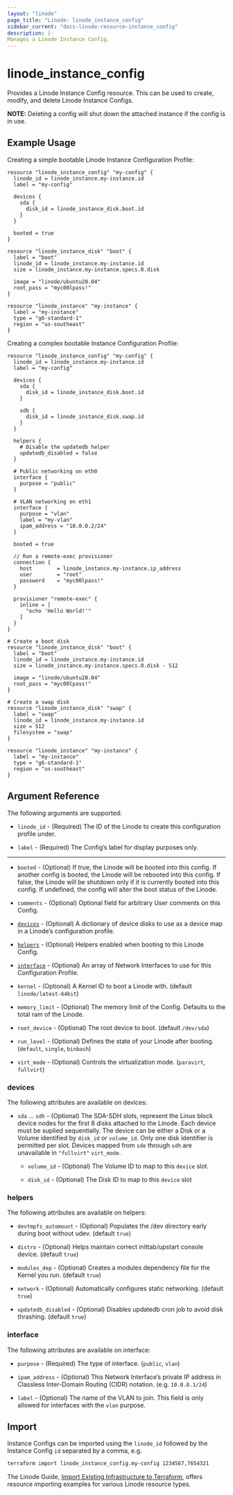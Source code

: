 ```yaml
---
layout: "linode"
page_title: "Linode: linode_instance_config"
sidebar_current: "docs-linode-resource-instance_config"
description: |-
Manages a Linode Instance Config.
---
```


# linode\_instance\_config

Provides a Linode Instance Config resource. This can be used to create, modify, and delete Linode Instance Configs.

**NOTE:** Deleting a config will shut down the attached instance if the config is in use.

## Example Usage

Creating a simple bootable Linode Instance Configuration Profile:

```hcl
resource "linode_instance_config" "my-config" {
  linode_id = linode_instance.my-instance.id
  label = "my-config"

  devices {
    sda {
      disk_id = linode_instance_disk.boot.id
    }
  }

  booted = true
}

resource "linode_instance_disk" "boot" {
  label = "boot"
  linode_id = linode_instance.my-instance.id
  size = linode_instance.my-instance.specs.0.disk

  image = "linode/ubuntu20.04"
  root_pass = "myc00lpass!"
}

resource "linode_instance" "my-instance" {
  label = "my-instance"
  type = "g6-standard-1"
  region = "us-southeast"
}
```

Creating a complex bootable Instance Configuration Profile:

```hcl
resource "linode_instance_config" "my-config" {
  linode_id = linode_instance.my-instance.id
  label = "my-config"

  devices {
    sda {
      disk_id = linode_instance_disk.boot.id
    }

    sdb {
      disk_id = linode_instance_disk.swap.id
    }
  }
  
  helpers {
    # Disable the updatedb helper
    updatedb_disabled = false
  }
  
  # Public networking on eth0
  interface {
    purpose = "public"
  }
  
  # VLAN networking on eth1
  interface {
    purpose = "vlan"
    label = "my-vlan"
    ipam_address = "10.0.0.2/24"
  }
  
  booted = true

  // Run a remote-exec provisioner
  connection {
    host        = linode_instance.my-instance.ip_address
    user        = "root"
    password    = "myc00lpass!"
  }

  provisioner "remote-exec" {
    inline = [
      "echo 'Hello World!'"
    ]
  }
}

# Create a boot disk
resource "linode_instance_disk" "boot" {
  label = "boot"
  linode_id = linode_instance.my-instance.id
  size = linode_instance.my-instance.specs.0.disk - 512

  image = "linode/ubuntu20.04"
  root_pass = "myc00lpass!"
}

# Create a swap disk
resource "linode_instance_disk" "swap" {
  label = "swap"
  linode_id = linode_instance.my-instance.id
  size = 512
  filesystem = "swap"
}

resource "linode_instance" "my-instance" {
  label = "my-instance"
  type = "g6-standard-1"
  region = "us-southeast"
}
```

## Argument Reference

The following arguments are supported:

* `linode_id` - (Required) The ID of the Linode to create this configuration profile under.

* `label` - (Required) The Config’s label for display purposes only.

- - -

* `booted` - (Optional) If true, the Linode will be booted into this config. If another config is booted, the Linode will be rebooted into this config. If false, the Linode will be shutdown only if it is currently booted into this config. If undefined, the config will alter the boot status of the Linode.

* `comments` - (Optional) Optional field for arbitrary User comments on this Config.

* [`devices`](#devices) - (Optional) A dictionary of device disks to use as a device map in a Linode’s configuration profile.

* [`helpers`](#helpers) - (Optional) Helpers enabled when booting to this Linode Config.

* [`interface`](#interface) - (Optional) An array of Network Interfaces to use for this Configuration Profile.

* `kernel` - (Optional) A Kernel ID to boot a Linode with. (default `linode/latest-64bit`)

* `memory_limit` - (Optional) The memory limit of the Config. Defaults to the total ram of the Linode.

* `root_device` - (Optional) The root device to boot. (default `/dev/sda`)

* `run_level` - (Optional) Defines the state of your Linode after booting. (`default`, `single`, `binbash`)

* `virt_mode` - (Optional) Controls the virtualization mode. (`paravirt`, `fullvirt`)

### devices

The following attributes are available on devices:

* `sda` ... `sdh` - (Optional) The SDA-SDH slots, represent the Linux block device nodes for the first 8 disks attached to the Linode.  Each device must be suplied sequentially.  The device can be either a Disk or a Volume identified by `disk_id` or `volume_id`. Only one disk identifier is permitted per slot. Devices mapped from `sde` through `sdh` are unavailable in `"fullvirt"` `virt_mode`.

  * `volume_id` - (Optional) The Volume ID to map to this `device` slot.

  * `disk_id` - (Optional) The Disk ID to map to this `device` slot

### helpers

The following attributes are available on helpers:

* `devtmpfs_automount` - (Optional) Populates the /dev directory early during boot without udev. (default `true`)

* `distro` - (Optional) Helps maintain correct inittab/upstart console device. (default `true`)

* `modules_dep` - (Optional) Creates a modules dependency file for the Kernel you run. (default `true`)

* `network` - (Optional) Automatically configures static networking. (default `true`)

* `updatedb_disabled` - (Optional) Disables updatedb cron job to avoid disk thrashing. (default `true`)

### interface

The following attributes are available on interface:

* `purpose` - (Required) The type of interface. (`public`, `vlan`)

* `ipam_address` - (Optional) This Network Interface’s private IP address in Classless Inter-Domain Routing (CIDR) notation. (e.g. `10.0.0.1/24`)

* `label` - (Optional) The name of the VLAN to join. This field is only allowed for interfaces with the `vlan` purpose.

## Import

Instance Configs can be imported using the `linode_id` followed by the Instance Config `id` separated by a comma, e.g.

```sh
terraform import linode_instance_config.my-config 1234567,7654321
```

The Linode Guide, [Import Existing Infrastructure to Terraform](https://www.linode.com/docs/applications/configuration-management/import-existing-infrastructure-to-terraform/), offers resource importing examples for various Linode resource types.
